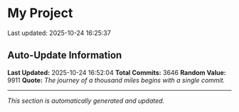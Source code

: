# My Project


Last updated: 2025-10-24 16:25:37





































































































































































































































































































































































































































































































































































































































































































































































































































































































































































































































































































































































































































































































































































































































































































































































































































































































































































































































































































































































































































































































































































































































































































































































































































































































































































































































































































































































































































































































































































































































































































































































































































































































































































































































































































































































































































































































































































































































































































































































































































































































































































































## Auto-Update Information

**Last Updated:** 2025-10-24 16:52:04
**Total Commits:** 3646
**Random Value:** 9911
**Quote:** _The journey of a thousand miles begins with a single commit._

---
_This section is automatically generated and updated._